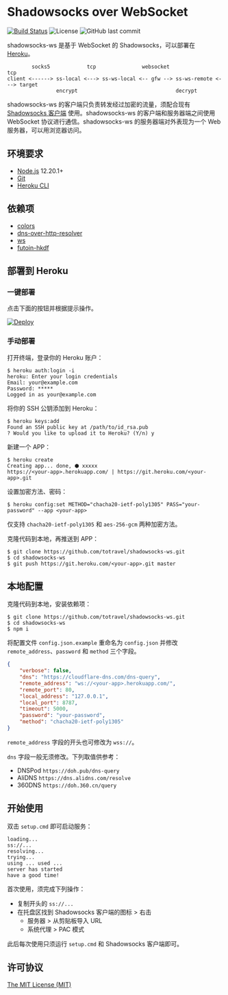 
# Shadowsocks over WebSocket

[![Build Status](https://travis-ci.org/totravel/shadowsocks-ws.svg?branch=master)](https://travis-ci.org/totravel/shadowsocks-ws)
![License](https://img.shields.io/github/license/totravel/shadowsocks-ws)
![GitHub last commit](https://img.shields.io/github/last-commit/totravel/shadowsocks-ws)

shadowsocks-ws 是基于 WebSocket 的 Shadowsocks，可以部署在 [Heroku](https://www.heroku.com/)。

```
        socks5            tcp               websocket                tcp
client <------> ss-local <---> ss-ws-local <-- gfw --> ss-ws-remote <---> target
                encrypt                                decrypt
```

shadowsocks-ws 的客户端只负责转发经过加密的流量，须配合现有 [Shadowsocks 客户端](https://github.com/shadowsocks/shadowsocks-windows) 使用。shadowsocks-ws 的客户端和服务器端之间使用 WebSocket 协议进行通信。shadowsocks-ws 的服务器端对外表现为一个 Web 服务器，可以用浏览器访问。

## 环境要求

- [Node.js](https://nodejs.org/zh-cn/download/current) 12.20.1+
- [Git](https://gitforwindows.org/)
- [Heroku CLI](https://devcenter.heroku.com/articles/heroku-cli)

## 依赖项

- [colors](https://github.com/Marak/colors.js)
- [dns-over-http-resolver](https://github.com/vasco-santos/dns-over-http-resolver)
- [ws](https://github.com/websockets/ws)
- [futoin-hkdf](https://github.com/futoin/util-js-hkdf)

## 部署到 Heroku

### 一键部署

点击下面的按钮并根据提示操作。

[![Deploy](https://www.herokucdn.com/deploy/button.svg)](https://heroku.com/deploy?template=https://github.com/echogthg/shadowsocks-ws)

### 手动部署

打开终端，登录你的 Heroku 账户：

```shell
$ heroku auth:login -i
heroku: Enter your login credentials
Email: your@example.com
Password: *****
Logged in as your@example.com
```

将你的 SSH 公钥添加到 Heroku：

```shell
$ heroku keys:add
Found an SSH public key at /path/to/id_rsa.pub
? Would you like to upload it to Heroku? (Y/n) y
```

新建一个 APP：

```shell
$ heroku create
Creating app... done, ⬢ xxxxx
https://<your-app>.herokuapp.com/ | https://git.heroku.com/<your-app>.git
```

设置加密方法、密码：

```shell
$ heroku config:set METHOD="chacha20-ietf-poly1305" PASS="your-password" --app <your-app>
```

仅支持 `chacha20-ietf-poly1305` 和 `aes-256-gcm` 两种加密方法。

克隆代码到本地，再推送到 APP：

```shell
$ git clone https://github.com/totravel/shadowsocks-ws.git
$ cd shadowsocks-ws
$ git push https://git.heroku.com/<your-app>.git master
```

## 本地配置

克隆代码到本地，安装依赖项：

```shell
$ git clone https://github.com/totravel/shadowsocks-ws.git
$ cd shadowsocks-ws
$ npm i
```

将配置文件 `config.json.example` 重命名为 `config.json` 并修改 `remote_address`、`password` 和 `method` 三个字段。

```json
{
    "verbose": false,
    "dns": "https://cloudflare-dns.com/dns-query",
    "remote_address": "ws://<your-app>.herokuapp.com/",
    "remote_port": 80,
    "local_address": "127.0.0.1",
    "local_port": 8787,
    "timeout": 5000,
    "password": "your-password",
    "method": "chacha20-ietf-poly1305"
}
```

`remote_address` 字段的开头也可修改为 `wss://`。

`dns` 字段一般无须修改。下列取值供参考：

- DNSPod `https://doh.pub/dns-query`
- AliDNS `https://dns.alidns.com/resolve`
- 360DNS `https://doh.360.cn/query`

## 开始使用

双击 `setup.cmd` 即可启动服务：

```shell
loading...
ss://...
resolving...
trying...
using ... used ...
server has started
have a good time!
```

首次使用，须完成下列操作：

- 复制开头的 `ss://...`
- 在托盘区找到 Shadowsocks 客户端的图标 > 右击
    - 服务器 > 从剪贴板导入 URL
    - 系统代理 > PAC 模式

此后每次使用只须运行 `setup.cmd` 和 Shadowsocks 客户端即可。

## 许可协议

[The MIT License (MIT)](http://opensource.org/licenses/MIT)
